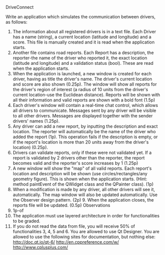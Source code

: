 DriveConnect

Write an application which simulates the communication between drivers, as follows:
1. The information about all registered drivers is in a text file. Each Driver has a name (string), a current location (latitude and longitude) and a score. This file is manually created and it is read when the application starts.
2. Another file contains road reports. Each Report has a description, the reporter-the name of the driver who reported it, the exact location (latitude and longitude) and a validation status (bool). These are read when the application starts.
3. When the application is launched, a new window is created for each driver, having as title the driver's name. The driver's current location and score are also shown (0.25p). The window will show all reports for the driver's region of interest (a radius of 10 units from the driver's current location-use the Euclidean distance). Reports will be shown with all their information and valid reports are shown with a bold font (1.5p)
4. Each driver's window will contain a real-time chat control, which allows all drivers to communicate. Messages sent by any driver will be visible to all other drivers. Messages are displayed together with the sender drivers' names (1.25p).
5. Any driver can add a new report, by inputting the description and exact location. The reporter will automatically be the name of the driver who added the report (1p). This operation fails if the description is empty, or if the report's location is more than 20 units away from the driver's location) (0.25p).
6. Drivers can validate reports, only if these were not validated yet. If a report is validated by 2 drivers other than the reporter, the report becomes valid and the reporter's score increases by 1 (1.25p)
7. A new window will show the "map" of all valid reports. Each report's location and description will be shown (use circles/rectangles/any geometry figure). This is shown when the application starts. (Hint: method paintEvent of the QWidget class and the QPainter class). (1p)
8. When a modification is made by any driver, all other drivers will see it, automatically. The map window will also be updated automatically. Use the Observer design pattern. (2p) 9. When the application closes, the reports file will be updated. (0.5p)
Observations
1. 1p-of
2. The application must use layered architecture in order for functionalities to be graded.
3. If you do not read the data from file, you will receive 50% of functionalities 3, 4, 5 and 6.
You are allowed to use Qt Designer.
You are allowed to use the following sites for documentation, but nothing else:
http://doc.qt.io/qt-6/
http://en.cppreference.com/w/
http://www.cplusplus.com/

